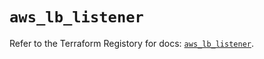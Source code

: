 # `aws_lb_listener`

Refer to the Terraform Registory for docs: [`aws_lb_listener`](https://registry.terraform.io/providers/hashicorp/aws/5.10.0/docs/resources/lb_listener).
